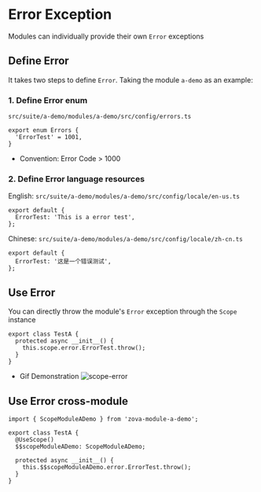 # Error Exception

Modules can individually provide their own `Error` exceptions

## Define Error

It takes two steps to define `Error`. Taking the module `a-demo` as an example:

### 1. Define Error enum

`src/suite/a-demo/modules/a-demo/src/config/errors.ts`

```typescript{2}
export enum Errors {
  'ErrorTest' = 1001,
}
```

- Convention: Error Code > 1000

### 2. Define Error language resources

English: `src/suite/a-demo/modules/a-demo/src/config/locale/en-us.ts`

```typescript{2}
export default {
  ErrorTest: 'This is a error test',
};
```

Chinese: `src/suite/a-demo/modules/a-demo/src/config/locale/zh-cn.ts`

```typescript{2}
export default {
  ErrorTest: '这是一个错误测试',
};
```

## Use Error

You can directly throw the module's `Error` exception through the `Scope` instance

```typescript{3}
export class TestA {
  protected async __init__() {
    this.scope.error.ErrorTest.throw();
  }
}
```

- Gif Demonstration
  ![scope-error](https://cabloy-1258265067.cos.ap-shanghai.myqcloud.com/image/scope-error.gif)

## Use Error cross-module

```typescript{1,4-5,8}
import { ScopeModuleADemo } from 'zova-module-a-demo';

export class TestA {
  @UseScope()
  $$scopeModuleADemo: ScopeModuleADemo;

  protected async __init__() {
    this.$$scopeModuleADemo.error.ErrorTest.throw();
  }
}
```
